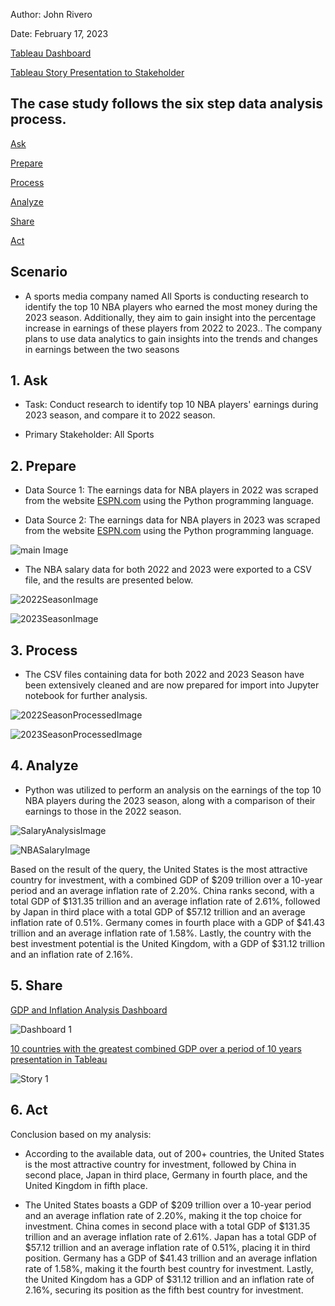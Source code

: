 Author: John Rivero

Date: February 17, 2023

[Tableau Dashboard](https://public.tableau.com/app/profile/john.r6470/viz/2022vs2023NBATop10EarnersSalaryComparisonDashboard/Dashboard1)

[Tableau Story Presentation to Stakeholder](https://public.tableau.com/app/profile/john.r6470/viz/2022vs2023NBATop10EarnersSalaryComparison/Story1)


## The case study follows the six step data analysis process.

 [Ask](#1-Ask)

 [Prepare](#2-Prepare)

 [Process](#3-Process)

 [Analyze](#4-Analyze)

 [Share](#5-Share)

 [Act](#6-Act)


## Scenario

- A sports media company named All Sports is conducting research to identify the top 10 NBA players who earned the most money during the 2023 season. Additionally, they aim to gain insight into the percentage increase in earnings of these players from 2022 to 2023.. The company plans to use data analytics to gain insights into the trends and changes in earnings between the two seasons


## 1. Ask

 - Task: Conduct research to identify top 10 NBA players' earnings during 2023 season, and compare it to 2022 season.
 
 - Primary Stakeholder: All Sports


## 2. Prepare

- Data Source 1: The earnings data for NBA players in 2022 was scraped from the website [ESPN.com](http://www.espn.com/nba/salaries/_/year/2022) using the Python programming language.

- Data Source 2: The earnings data for NBA players in 2023 was scraped from the website [ESPN.com](http://www.espn.com/nba/salaries) using the Python programming language.

![main Image](https://user-images.githubusercontent.com/81208412/221362249-44ff74d1-4a18-425e-a03f-fc117ab7e39c.jpg)

- The NBA salary data for both 2022 and 2023 were exported to a CSV file, and the results are presented below.

![2022SeasonImage](https://user-images.githubusercontent.com/81208412/221361972-3c7b78a8-40e0-41f8-b1b7-3c582b7c827f.jpg)

![2023SeasonImage](https://user-images.githubusercontent.com/81208412/221361977-fad0ef5c-b538-4977-a0f1-8187ffef7d30.jpg)


## 3. Process

- The CSV files containing data for both 2022 and 2023 Season have been extensively cleaned and are now prepared for import into Jupyter notebook for further analysis.

![2022SeasonProcessedImage](https://user-images.githubusercontent.com/81208412/221362591-8be7754b-832a-4efb-ae9c-dc8c3650468f.jpg)

![2023SeasonProcessedImage](https://user-images.githubusercontent.com/81208412/221362594-9e28eebf-53cf-41a4-9cdc-959d5b374ed9.jpg)


## 4. Analyze

- Python was utilized to perform an analysis on the earnings of the top 10 NBA players during the 2023 season, along with a comparison of their earnings to those in the 2022 season.

![SalaryAnalysisImage](https://user-images.githubusercontent.com/81208412/221362786-1f6619f9-1a5c-49b7-88f8-0723222b554c.jpg)

![NBASalaryImage](https://user-images.githubusercontent.com/81208412/221362793-76f0ff8c-d874-4055-aa36-0974bc4413cd.jpg)

Based on the result of the query, the United States is the most attractive country for investment, with a combined GDP of $209 trillion over a 10-year period and an average inflation rate of 2.20%. China ranks second, with a total GDP of $131.35 trillion and an average inflation rate of 2.61%, followed by Japan in third place with a total GDP of $57.12 trillion and an average inflation rate of 0.51%. Germany comes in fourth place with a GDP of $41.43 trillion and an average inflation rate of 1.58%. Lastly, the country with the best investment potential is the United Kingdom, with a GDP of $31.12 trillion and an inflation rate of 2.16%.


## 5. Share

[GDP and Inflation Analysis Dashboard](https://public.tableau.com/app/profile/john.r6470/viz/Top10countrieswiththehighestGDPforinvestmentopportunitiesDashboard_/Dashboard1)

![Dashboard 1](https://user-images.githubusercontent.com/81208412/219598626-c8beecb5-1553-4256-9f6a-640414c91e94.png)


[10 countries with the greatest combined GDP over a period of 10 years presentation in Tableau](https://public.tableau.com/app/profile/john.r6470/viz/Top10countrieswiththehighestGDPforinvestmentopportunitiesStory_/Story1)

![Story 1](https://user-images.githubusercontent.com/81208412/219680747-99a46b8a-4b79-4211-acaf-43bd795592fb.png)


## 6. Act

Conclusion based on my analysis:

- According to the available data, out of 200+ countries, the United States is the most attractive country for investment, followed by China in second place, Japan in third place, Germany in fourth place, and the United Kingdom in fifth place.

- The United States boasts a GDP of $209 trillion over a 10-year period and an average inflation rate of 2.20%, making it the top choice for investment. China comes in second place with a total GDP of $131.35 trillion and an average inflation rate of 2.61%. Japan has a total GDP of $57.12 trillion and an average inflation rate of 0.51%, placing it in third position. Germany has a GDP of $41.43 trillion and an average inflation rate of 1.58%, making it the fourth best country for investment. Lastly, the United Kingdom has a GDP of $31.12 trillion and an inflation rate of 2.16%, securing its position as the fifth best country for investment.
